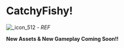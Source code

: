 # CatchyFishy!


![_icon_512](https://user-images.githubusercontent.com/42126490/207131453-b0dd582e-a524-47d6-8f37-90476bdf09ca.jpg)
<I>- REF</I>

<b>New Assets & New Gameplay Coming Soon!!</b>
